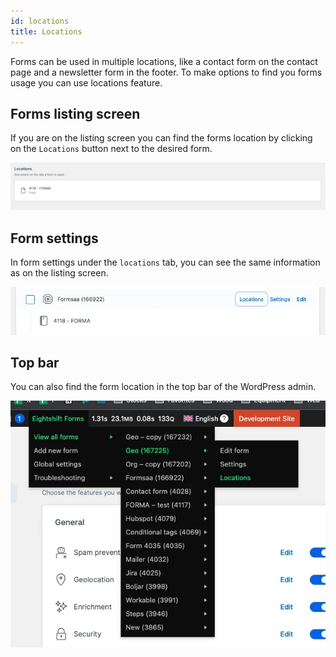 ```yaml
---
id: locations
title: Locations
---
```


Forms can be used in multiple locations, like a contact form on the contact page and a newsletter form in the footer. To make options to find you forms usage you can use locations feature.

## Forms listing screen

If you are on the listing screen you can find the forms location by clicking on the `Locations` button next to the desired form.

![Locations screen](/img/forms/locations.webp)

## Form settings

In form settings under the `locations` tab, you can see the same information as on the listing screen.

![Locations list screen](/img/forms/locations-list.webp)

## Top bar

You can also find the form location in the top bar of the WordPress admin.

![Admin top bar screen](/img/forms/admin-top-bar.webp)
